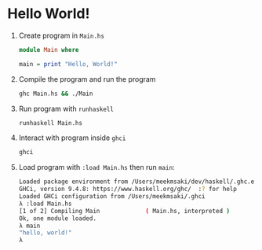 # Hello World!

1. Create program in `Main.hs`

   ```hs
   module Main where

   main = print "Hello, World!"
   ```

1. Compile the program and run the program

   ```sh
   ghc Main.hs && ./Main
   ```

1. Run program with `runhaskell`

   ```sh
   runhaskell Main.hs
   ```

1. Interact with program inside `ghci`

   ```sh
   ghci
   ```

1. Load program with `:load Main.hs` then run `main`:

   ```sh
   Loaded package environment from /Users/meekmsaki/dev/haskell/.ghc.environment.x86_64-darwin-9.4.8
   GHCi, version 9.4.8: https://www.haskell.org/ghc/  :? for help
   Loaded GHCi configuration from /Users/meekmsaki/.ghci
   λ :load Main.hs
   [1 of 2] Compiling Main             ( Main.hs, interpreted )
   Ok, one module loaded.
   λ main
   "hello, world!"
   λ
   ```
